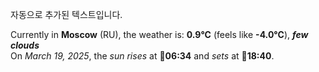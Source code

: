 
자동으로 추가된 텍스트입니다.

<!--START_SECTION:weather:moscow-->
Currently in **Moscow** (RU), the weather is: **0.9°C** (feels like **-4.0°C**), ***few clouds***<br/>
On *March 19, 2025*, the *sun rises* at 🌅**06:34** and *sets* at 🌇**18:40**.
<!--END_SECTION:weather-->
